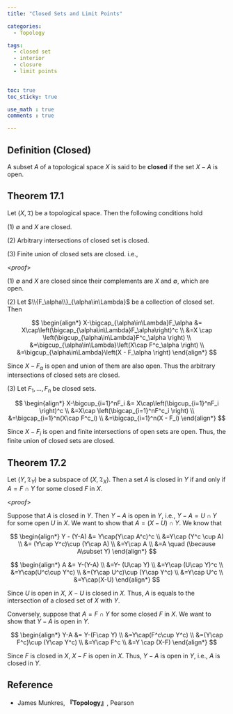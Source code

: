 ```yaml
---
title: "Closed Sets and Limit Points"

categories:
  - Topology

tags:
  - closed set
  - interior
  - closure
  - limit points
 

toc: true
toc_sticky: true

use_math : true
comments : true

---
```


## Definition (Closed)
A subset $A$ of a topological space $X$ is said to be **closed** if the set $X-A$ is open.


## Theorem 17.1
Let $(X,\mathfrak{T})$ be a topological space. Then the following conditions hold

(1) $\emptyset$ and $X$ are closed.

(2)  Arbitrary intersections of closed set is closed.

(3) Finite union of closed sets are closed. i.e.,


<*proof*>

(1) $\emptyset$ and $X$ are closed since their complements are $X$ and $\emptyset$, which are open.

(2) Let $\\{F_\alpha\\}_{\alpha\in\Lambda}$ be a collection of closed set. Then

$$
\begin{align*}
X-\bigcap_{\alpha\in\Lambda}F_\alpha &= X\cap\left(\bigcap_{\alpha\in\Lambda}F_\alpha\right)^c \\
&=X \cap \left(\bigcup_{\alpha\in\Lambda}F^c_\alpha \right) \\
&=\bigcup_{\alpha\in\Lambda}\left(X\cap F^c_\alpha \right) \\
&=\bigcup_{\alpha\in\Lambda}\left(X - F_\alpha \right) 
\end{align*}
$$

Since $X-F_\alpha$ is open and union of them are also open. Thus the arbitrary intersections of closed sets are closed.

(3) Let $F_1,\ldots, F_n$ be closed sets. 

$$
\begin{align*}
X-\bigcup_{i=1}^nF_i &= X\cap\left(\bigcup_{i=1}^nF_i \right)^c \\
&=X\cap \left(\bigcap_{i=1}^nF^c_i \right) \\ 
&=\bigcap_{i=1}^n(X\cap F^c_i) \\
&=\bigcap_{i=1}^n(X - F_i)
\end{align*}
$$

Since $X-F_i$ is open and finite intersections of open sets are open. Thus, the finite union of closed sets are closed.

$$\tag*{$\square$}$$

## Theorem 17.2
Let $(Y,\mathfrak{T}_Y)$ be a subspace of $(X,\mathfrak{T}_X)$. Then a set $A$ is closed in $Y$ if and only if $A=F\cap Y$ for some closed $F$ in $X$.

<*proof*>

Suppose that $A$ is closed in $Y$.  Then $Y-A$ is open in $Y$, i.e., $Y-A=U\cap Y$ for some open $U$ in $X$. We want to show that $A= (X-U)\cap Y$. We know that 

$$
\begin{align*}
Y - (Y-A) &= Y\cap(Y\cap A^c)^c \\
&=Y\cap (Y^c \cup A) \\
&= (Y\cap Y^c)\cup (Y\cap A) \\
&=Y\cap A \\
&=A \quad (\because A\subset Y)
\end{align*}
$$

$$
\begin{align*}
A &= Y-(Y-A) \\
&=Y- (U\cap Y) \\
&=Y\cap (U\cap Y)^c \\
&=Y\cap(U^c\cup Y^c) \\
&=(Y\cap U^c)\cup (Y\cap Y^c) \\
&=Y\cap U^c \\
&=Y\cap(X-U)
\end{align*}
$$

Since $U$ is open in $X$, $X-U$ is closed in $X$. Thus, $A$ is equals to the intersection of a closed set of $X$ with $Y$.

Conversely, suppose that $A=F\cap Y$ for some closed  $F$ in $X$. We want to show that $Y-A$ is open in $Y$. 

$$
\begin{align*}
Y-A &= Y-(F\cap Y) \\
&=Y\cap(F^c\cup Y^c) \\
&=(Y\cap F^c)\cup (Y\cap Y^c) \\
&=Y\cap F^c \\
&=Y \cap (X-F)
\end{align*}
$$

Since $F$ is closed in $X$, $X-F$ is open in $X$. Thus, $Y-A$ is open in $Y$, i.e., $A$ is closed in $Y$.

## Reference
- James Munkres, **『**Topology**』**, Pearson
